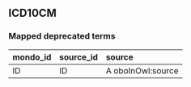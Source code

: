 ## ICD10CM
### Mapped deprecated terms
| mondo_id   | source_id   | source            |
|:-----------|:------------|:------------------|
| ID         | ID          | A oboInOwl:source |